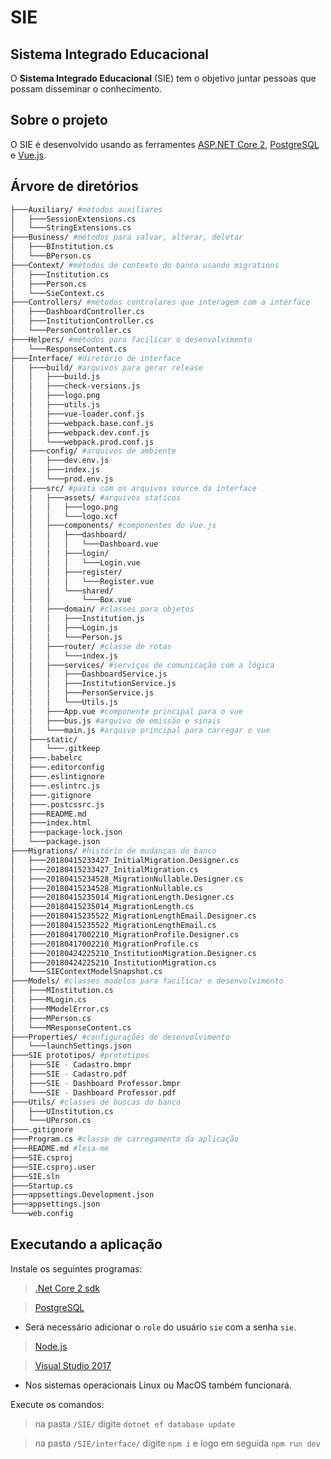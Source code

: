 # SIE
## Sistema Integrado Educacional

O **Sistema Integrado Educacional** (SIE) tem o objetivo juntar pessoas que possam disseminar o conhecimento.

## Sobre o projeto

O SIE é desenvolvido usando as ferramentes [ASP.NET Core 2](https://docs.microsoft.com/en-us/aspnet/core/?view=aspnetcore-2.0), [PostgreSQL](https://www.postgresql.org/) e [Vue.js](https://vuejs.org/).

## Árvore de diretórios
```bash
├───Auxiliary/ #métodos auxiliares
│   ├───SessionExtensions.cs
│   └───StringExtensions.cs
├───Business/ #métodos para salvar, alterar, deletar
│   ├───BInstitution.cs
│   └───BPerson.cs
├───Context/ #métodos de contexto do banco usando migrations
│   ├───Institution.cs
│   ├───Person.cs
│   └───SieContext.cs
├───Controllers/ #métodos controlares que interagem com a interface
│   ├───DashboardController.cs
│   ├───InstitutionController.cs
│   └───PersonController.cs
├───Helpers/ #métodos para facilicar o desenvolvimento
│   └───ResponseContent.cs
├───Interface/ #diretório de interface 
│   ├───build/ #arquivos para gerar release
│   │   ├───build.js
│   │   ├───check-versions.js
│   │   ├───logo.png
│   │   ├───utils.js
│   │   ├───vue-loader.conf.js
│   │   ├───webpack.base.conf.js
│   │   ├───webpack.dev.conf.js
│   │   └───webpack.prod.conf.js
│   ├───config/ #arquivos de ambiente
│   │   ├───dev.env.js
│   │   ├───index.js
│   │   └───prod.env.js
│   ├───src/ #pasta com os arquivos source da interface
│   │   ├───assets/ #arquivos staticos
│   │   │   ├───logo.png
│   │   │   └───logo.xcf
│   │   ├───components/ #componentes do Vue.js
│   │   │   ├───dashboard/
│   │   │   │   └───Dashboard.vue
│   │   │   ├───login/
│   │   │   │   └───Login.vue
│   │   │   ├───register/
│   │   │   │   └───Register.vue
│   │   │   └───shared/
│   │   │       └───Box.vue
│   │   ├───domain/ #classes para objetos
│   │   │   ├───Institution.js
│   │   │   ├───Login.js
│   │   │   └───Person.js
│   │   ├───router/ #classe de rotas
│   │   │   └───index.js
│   │   ├───services/ #serviços de comunicação com a lógica
│   │   │   ├───DashboardService.js
│   │   │   ├───InstitutionService.js
│   │   │   ├───PersonService.js
│   │   │   └───Utils.js
│   │   ├───App.vue #componente principal para o vue
│   │   ├───bus.js #arquivo de emissão e sinais
│   │   └───main.js #arquivo principal para carregar o vue
│   ├───static/
│   │   └───.gitkeep
│   ├───.babelrc
│   ├───.editorconfig
│   ├───.eslintignore
│   ├───.eslintrc.js
│   ├───.gitignore
│   ├───.postcssrc.js
│   ├───README.md
│   ├───index.html
│   ├───package-lock.json
│   └───package.json
├───Migrations/ #histório de mudanças do banco
│   ├───20180415233427_InitialMigration.Designer.cs
│   ├───20180415233427_InitialMigration.cs
│   ├───20180415234528_MigrationNullable.Designer.cs
│   ├───20180415234528_MigrationNullable.cs
│   ├───20180415235014_MigrationLength.Designer.cs
│   ├───20180415235014_MigrationLength.cs
│   ├───20180415235522_MigrationLengthEmail.Designer.cs
│   ├───20180415235522_MigrationLengthEmail.cs
│   ├───20180417002210_MigrationProfile.Designer.cs
│   ├───20180417002210_MigrationProfile.cs
│   ├───20180424225210_InstitutionMigration.Designer.cs
│   ├───20180424225210_InstitutionMigration.cs
│   └───SIEContextModelSnapshot.cs
├───Models/ #classes modelos para facilicar o desenvolvimento
│   ├───MInstitution.cs
│   ├───MLogin.cs
│   ├───MModelError.cs
│   ├───MPerson.cs
│   └───MResponseContent.cs
├───Properties/ #configurações de desenvolvimento
│   └───launchSettings.json
├───SIE prototipos/ #protótipos
│   ├───SIE - Cadastro.bmpr
│   ├───SIE - Cadastro.pdf
│   ├───SIE - Dashboard Professor.bmpr
│   └───SIE - Dashboard Professor.pdf
├───Utils/ #classes de buscas do banco
│   ├───UInstitution.cs
│   └───UPerson.cs
├───.gitignore
├───Program.cs #classe de carregamento da aplicação
├───README.md #leia-me
├───SIE.csproj
├───SIE.csproj.user
├───SIE.sln
├───Startup.cs
├───appsettings.Development.json
├───appsettings.json
└───web.config
```

## Executando a aplicação
Instale os seguintes programas:
>  [.Net Core 2 sdk](https://www.microsoft.com/net/download/dotnet-core/sdk-2.1.4)

> [PostgreSQL](https://www.postgresql.org/)
  * Será necessário adicionar o `role` do usuário `sie` com a senha `sie`.

> [Node.js](https://nodejs.org/en/)

> [Visual Studio 2017](https://www.visualstudio.com/downloads/?rr=https%3A%2F%2Fwww.google.com.br%2F)

  * Nos sistemas operacionais Linux ou MacOS também funcionará.

Execute os comandos:
> na pasta `/SIE/` digite `dotnet ef database update`

> na pasta `/SIE/interface/` digite `npm i` e logo em seguida `npm run dev`